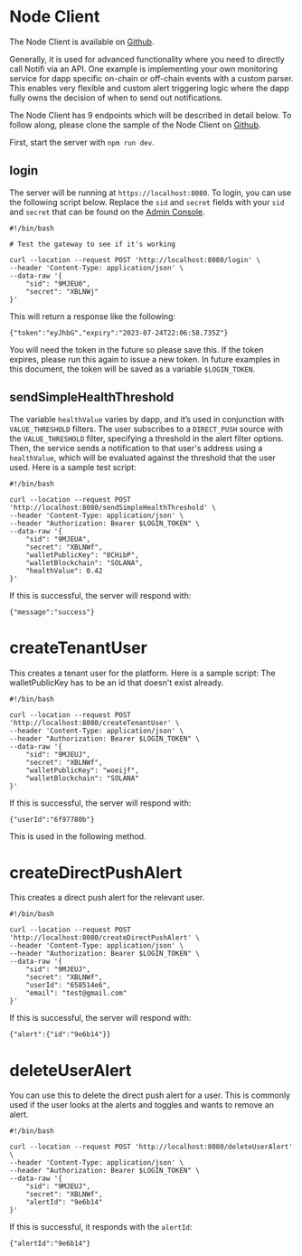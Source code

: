# Node Client

The Node Client is available on [Github](https://github.com/notifi-network/notifi-sdk-ts/tree/main/packages/notifi-node).

Generally, it is used for advanced functionality where you need to directly
call Notifi via an API. One example is implementing your own monitoring
service for dapp specific on-chain or off-chain events with a custom parser.
This enables very flexible and custom alert triggering logic where the dapp
fully owns the decision of when to send out notifications.

The Node Client has 9 endpoints which will be described in detail below.
To follow along, please clone the sample of the Node Client on
[Github](https://github.com/notifi-network/notifi-sdk-ts/tree/main/packages/notifi-node-sample).

First, start the server with `npm run dev`.

## login

The server will be running at `https://localhost:8080`. To login, you can use the following script below.
Replace the `sid` and `secret` fields with your `sid` and `secret` that can be found on the
[Admin Console](https://admin.dev.notifi.network/).

```
#!/bin/bash

# Test the gateway to see if it's working

curl --location --request POST 'http://localhost:8080/login' \
--header 'Content-Type: application/json' \
--data-raw '{
    "sid": "9MJEU0",
    "secret": "XBLNWj"
}'
```

This will return a response like the following:

```
{"token":"eyJhbG","expiry":"2023-07-24T22:06:58.735Z"}
```

You will need the token in the future so please save this. If the token
expires, please run this again to issue a new token. In future examples in this
document, the token will be saved as a variable `$LOGIN_TOKEN`.

## sendSimpleHealthThreshold

The variable `healthValue` varies by dapp, and it’s used in conjunction with
`VALUE_THRESHOLD` filters. The user subscribes to a `DIRECT_PUSH` source with
the `VALUE_THRESHOLD` filter, specifying a threshold in the alert filter
options. Then, the service sends a notification to that user's address using a
`healthValue`, which will be evaluated against the threshold that the user
used. Here is a sample test script:

```
#!/bin/bash

curl --location --request POST 'http://localhost:8080/sendSimpleHealthThreshold' \
--header 'Content-Type: application/json' \
--header "Authorization: Bearer $LOGIN_TOKEN" \
--data-raw '{
    "sid": "9MJEUA",
    "secret": "XBLNWf",
    "walletPublicKey": "8CHibP",
    "walletBlockchain": "SOLANA",
    "healthValue": 0.42
}'
```

If this is successful, the server will respond with:

```
{"message":"success"}
```

# createTenantUser

This creates a tenant user for the platform. Here is a sample script:
The walletPublicKey has to be an id that doesn't exist already.

```
#!/bin/bash

curl --location --request POST 'http://localhost:8080/createTenantUser' \
--header 'Content-Type: application/json' \
--header "Authorization: Bearer $LOGIN_TOKEN" \
--data-raw '{
    "sid": "9MJEUJ",
    "secret": "XBLNWf",
    "walletPublicKey": "woeijf",
    "walletBlockchain": "SOLANA"
}'
```

If this is successful, the server will respond with:

```
{"userId":"6f97780b"}
```

This is used in the following method.

# createDirectPushAlert

This creates a direct push alert for the relevant user.

```
#!/bin/bash

curl --location --request POST 'http://localhost:8080/createDirectPushAlert' \
--header 'Content-Type: application/json' \
--header "Authorization: Bearer $LOGIN_TOKEN" \
--data-raw '{
    "sid": "9MJEUJ",
    "secret": "XBLNWf",
    "userId": "658514e6",
    "email": "test@gmail.com"
}'
```

If this is successful, the server will respond with:

```
{"alert":{"id":"9e6b14"}}
```

# deleteUserAlert

You can use this to delete the direct push alert for a user. This is commonly
used if the user looks at the alerts and toggles and wants to remove an alert.

```
#!/bin/bash

curl --location --request POST 'http://localhost:8080/deleteUserAlert' \
--header 'Content-Type: application/json' \
--header "Authorization: Bearer $LOGIN_TOKEN" \
--data-raw '{
    "sid": "9MJEUJ",
    "secret": "XBLNWf",
    "alertId": "9e6b14"
}'
```

If this is successful, it responds with the `alertId`:

```
{"alertId":"9e6b14"}
```







